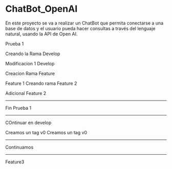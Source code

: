 # ChatBot_OpenAI

En este proyecto se va a realizar un ChatBot que permita conectarse a una base de datos y el usuario pueda hacer consultas a través del lenguaje natural, usando la API de Open AI.

Prueba 1

Creando la Rama Develop

Modificacion 1 Develop

Creacion Rama Feature

Feature 1
Creando rama Feature 2

Adicional Feature 2

****************************
Fin Prueba 1
****************************


COntinuar en develop

Creamos un tag v0
Creamos un tag v0

-------------

Continuamos

---------------
Feature3